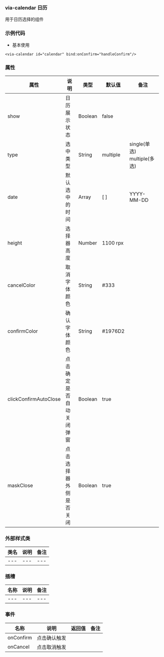 ### via-calendar  日历
  用于日历选择的组件


### 示例代码
* 基本使用
```
<via-calendar id="calendar" bind:onConfirm="handleConfirm"/>

```
 
 
 


### 属性
| 属性 | 说明 | 类型 | 默认值 | 备注 |
| --- | --- | --- | --- | --- |
| show | 日历展示状态 | Boolean | false |  |
| type | 选中类型 | String | multiple | single(单选) multiple(多选) |
| date | 默认选中的时间 | Array| [  ] |  YYYY-MM-DD | 
| height | 选择器高度 | Number | 1100 rpx | | 
| cancelColor | 取消 字体颜色 | String| #333 | |
| confirmColor | 确认 字体颜色 | String| #1976D2 |  | 
| clickConfirmAutoClose | 点击确定 是否自动关闭 弹窗 | Boolean| true |  | 
| maskClose | 点击选择器外侧是否关闭  | Boolean| true |  | |

### 外部样式类
| 类名 | 说明 | 备注 | 
| --- | --- | --- |
| --- | --- | --- |



### 插槽
| 名称 | 说明 | 备注 |
| --- | --- | --- |
| --- | --- | --- |
 


### 事件
| 名称 | 说明 | 返回值 | 备注 |
| --- | --- | --- | --- |
| onConfirm| 点击确认触发 |  |  |
| onCancel| 点击取消触发 |  |  | |


